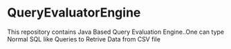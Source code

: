 # QueryEvaluatorEngine
This repository contains Java Based Query Evaluation Engine..One can type Normal SQL like Queries to Retrive Data from CSV file
